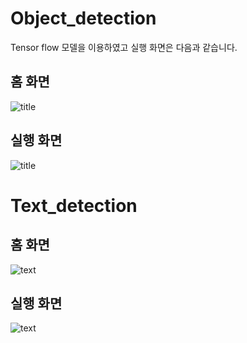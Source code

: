 # Object_detection

Tensor flow 모델을 이용하였고 실행 화면은 다음과 같습니다.

## 홈 화면

![title](https://user-images.githubusercontent.com/88516240/147810305-a7c38fae-90f7-4a78-bbbf-71c4370fa253.PNG)


## 실행 화면
![title]('https://github.com/raccoon-dog-p/streamlit_AI/blob/main/images/title2.PNG?raw=true)


# Text_detection

## 홈 화면

![text]('https://github.com/raccoon-dog-p/streamlit_AI/blob/main/images/title3.PNG?raw=true')

## 실행 화면

![text]('https://github.com/raccoon-dog-p/streamlit_AI/blob/main/images/title4.PNG?raw=true')
